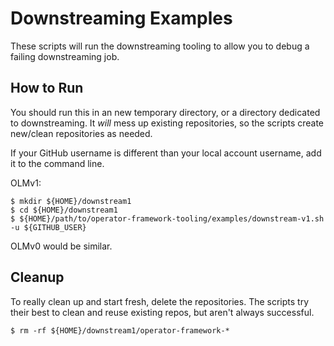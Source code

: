 # Downstreaming Examples

These scripts will run the downstreaming tooling to allow you to debug a failing
downstreaming job.

## How to Run

You should run this in an new temporary directory, or a directory dedicated to downstreaming.
It _will_ mess up existing repositories, so the scripts create new/clean repositories as needed.

If your GitHub username is different than your local account username, add it to the command line.

OLMv1:
```
$ mkdir ${HOME}/downstream1
$ cd ${HOME}/downstream1
$ ${HOME}/path/to/operator-framework-tooling/examples/downstream-v1.sh -u ${GITHUB_USER}
```

OLMv0 would be similar.

## Cleanup

To really clean up and start fresh, delete the repositories. The scripts try their best to clean
and reuse existing repos, but aren't always successful.

```
$ rm -rf ${HOME}/downstream1/operator-framework-*
```
